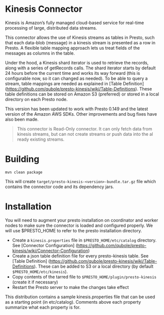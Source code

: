 # Kinesis Connector

Kinesis is Amazon’s fully managed cloud-based service for real-time processing
of large, distributed data streams.

This connector allows the use of Kinesis streams as tables in Presto, such that each data-blob (message)
in a kinesis stream is presented as a row in Presto.  A flexible table mapping approach lets us
treat fields of the messages as columns in the table.

Under the hood, a Kinesis shard iterator is used to retrieve the records, along with
a series of getRecords calls.  The shard iterator starts by default 24 hours before
the current time and works its way forward (this is configurable now, so it can
changed  as needed).  To be able to query a stream, table mappings are needed as
explained in [Table Definition] (https://github.com/qubole/presto-kinesis/wiki/Table-Definitions).
These table definitions can be stored on Amazon S3 (preferred) or stored in
a local directory on each Presto node.

This version has been updated to work with Presto 0.149 and the latest
version of the Amazon AWS SDKs.  Other improvements and bug fixes have also been made.

> This connector is Read-Only connector. It can only fetch data from
kinesis streams, but can not create streams or push data into the al
ready existing streams.


# Building

    mvn clean package

This will create ``target/presto-kinesis-<version>-bundle.tar.gz``
file which contains the connector code and its dependency jars.

# Installation

You will need to augment your presto installation on coordinator and worker nodes to make sure the connector is loaded and configured properly. We will use $PRESTO_HOME to refer to the presto installation directory.

* Create a ``kinesis.properties`` file in ``$PRESTO_HOME/etc/catalog`` directory. See [Connector Configuration] (https://github.com/qubole/presto-kinesis/wiki/Connector-Configuration)
* Create a json table definition file for every presto-kinesis table. See [Table Definition] (https://github.com/qubole/presto-kinesis/wiki/Table-Definitions).  These can be added to S3 or a local directory (by default ``$PRESTO_HOME/etc/kinesis``).
* Copy contents of the tarred file to ``$PRESTO_HOME/plugin/presto-kinesis`` (create it if necessary)
* Restart the Presto server to make the changes take effect

This distribution contains a sample kinesis.properties file that can be used as a starting point (in etc/catalog).
Comments above each property summarize what each property is for.
